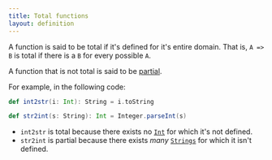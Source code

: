 ```yaml
---
title: Total functions
layout: definition
---
```


A function is said to be total if it's defined for it's entire domain. That is, `A => B` is total if there is a `B` for every possible `A`.

A function that is not total is said to be [partial](https://www.scala-lang.org/api/2.12.8/scala/PartialFunction.html).

For example, in the following code:

```scala mdoc
def int2str(i: Int): String = i.toString

def str2int(s: String): Int = Integer.parseInt(s)
```

* `int2str` is total because there exists no [`Int`] for which it's not defined.
* `str2int` is partial because there exists *many* [`Strings`][`String`] for which it isn't defined.

[`String`]:https://docs.oracle.com/javase/8/docs/api/java/lang/String.html
[`Int`]:https://www.scala-lang.org/api/2.12.8/scala/Int.html
